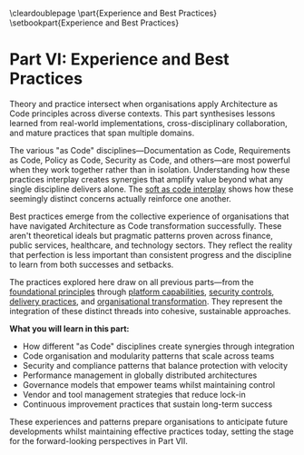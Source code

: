 \cleardoublepage
\part{Experience and Best Practices}
\setbookpart{Experience and Best Practices}

# Part VI: Experience and Best Practices

Theory and practice intersect when organisations apply Architecture as Code principles across diverse contexts. This part synthesises lessons learned from real-world implementations, cross-disciplinary collaboration, and mature practices that span multiple domains.

The various "as Code" disciplines—Documentation as Code, Requirements as Code, Policy as Code, Security as Code, and others—are most powerful when they work together rather than in isolation. Understanding how these practices interplay creates synergies that amplify value beyond what any single discipline delivers alone. The [soft as code interplay](23_soft_as_code_interplay.md) shows how these seemingly distinct concerns actually reinforce one another.

Best practices emerge from the collective experience of organisations that have navigated Architecture as Code transformation successfully. These aren't theoretical ideals but pragmatic patterns proven across finance, public services, healthcare, and technology sectors. They reflect the reality that perfection is less important than consistent progress and the discipline to learn from both successes and setbacks.

The practices explored here draw on all previous parts—from the [foundational principles](02_fundamental_principles.md) through [platform capabilities](05_automation_devops_cicd.md), [security controls](09_security.md), [delivery practices](14_practical_implementation.md), and [organisational transformation](17_organizational_change.md). They represent the integration of these distinct threads into cohesive, sustainable approaches.

**What you will learn in this part:**

- How different "as Code" disciplines create synergies through integration
- Code organisation and modularity patterns that scale across teams
- Security and compliance patterns that balance protection with velocity
- Performance management in globally distributed architectures
- Governance models that empower teams whilst maintaining control
- Vendor and tool management strategies that reduce lock-in
- Continuous improvement practices that sustain long-term success

These experiences and patterns prepare organisations to anticipate future developments whilst maintaining effective practices today, setting the stage for the forward-looking perspectives in Part VII.
